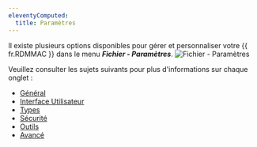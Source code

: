 ```yaml
---
eleventyComputed:
  title: Paramètres
---
```

Il existe plusieurs options disponibles pour gérer et personnaliser votre {{ fr.RDMMAC }} dans le menu ***Fichier - Paramètres***.
![Fichier - Paramètres](https://cdnweb.devolutions.net/docs/RDMM4013_2024_2.png)

Veuillez consulter les sujets suivants pour plus d'informations sur chaque onglet :

* [Général](/rdm/mac/commands/file/preferences/general/)
* [Interface Utilisateur](/rdm/mac/commands/file/preferences/user-interface/)
* [Types](/rdm/mac/commands/file/preferences/types/)
* [Sécurité](/rdm/mac/commands/file/preferences/security/)
* [Outils](/rdm/mac/commands/file/preferences/tools/)
* [Avancé](/rdm/mac/commands/file/preferences/advanced-options/)
